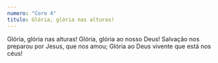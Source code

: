 ```yaml
---
numero: "Coro 4"
titulo: Glória, glória nas alturas!
---
```

Glória, glória nas alturas!
Glória, glória ao nosso Deus!
Salvação nos preparou por Jesus, que nos amou;
Glória ao Deus vivente que está nos céus!
